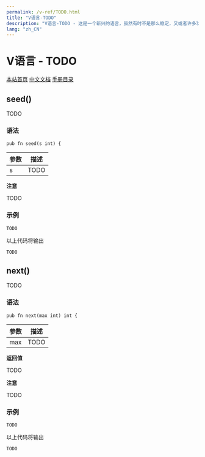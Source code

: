 ```yaml
---
permalink: /v-ref/TODO.html
title: "V语言-TODO"
description: "V语言-TODO - 这是一个新兴的语言，虽然有时不是那么稳定，又或者许多功能还在实现途中，但是你不得不相信开源社区的强大！它来了，它改变着！ —— V lang"
lang: "zh_CN"
---
```

# V语言 - TODO

[本站首页](/)
[中文文档](/docs.html)
[手册目录](/menu/v.html)

## seed()

TODO

### 语法

```
pub fn seed(s int) {
```

参数|描述
---|---
s|TODO

**注意**

TODO

### 示例

```
TODO
```

以上代码将输出

```
TODO
```

## next()

TODO

### 语法

```
pub fn next(max int) int {
```

参数|描述
---|---
max|TODO

**返回值**

TODO

**注意**

TODO

### 示例

```
TODO
```

以上代码将输出

```
TODO
```
<script src="/script.js"></script>